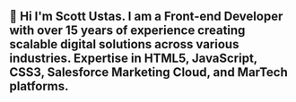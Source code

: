 ## 👋 Hi I'm Scott Ustas. I am a Front-end Developer with over 15 years of experience creating scalable digital solutions across various industries. Expertise in HTML5, JavaScript, CSS3, Salesforce Marketing Cloud, and MarTech platforms.

<!--
**scottustas/scottustas** is a ✨ _special_ ✨ repository because its `README.md` (this file) appears on your GitHub profile.

Here are some ideas to get you started:

- 🔭 I’m currently working on ...
- 🌱 I’m currently learning ...
- 👯 I’m looking to collaborate on ...
- 🤔 I’m looking for help with ...
- 💬 Ask me about ...
- 📫 How to reach me: ...
- 😄 Pronouns: ...
- ⚡ Fun fact: ...
-->
